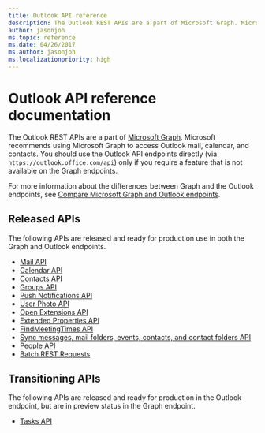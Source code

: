 ```yaml
---
title: Outlook API reference
description: The Outlook REST APIs are a part of Microsoft Graph. Microsoft recommends using Microsoft Graph to access Outlook mail, calendar, and contacts.
author: jasonjoh
ms.topic: reference
ms.date: 04/26/2017
ms.author: jasonjoh
ms.localizationpriority: high
---
```


# Outlook API reference documentation

The Outlook REST APIs are a part of [Microsoft Graph](/graph/overview). Microsoft recommends using Microsoft Graph to access Outlook mail, calendar, and contacts. You should use the Outlook API endpoints directly (via `https://outlook.office.com/api`) only if you require a feature that is not available on the Graph endpoints.

For more information about the differences between Graph and the Outlook endpoints, see [Compare Microsoft Graph and Outlook endpoints](compare-graph.md).

## Released APIs

The following APIs are released and ready for production use in both the Graph and Outlook endpoints.

- [Mail API](/graph/api/resources/mail-api-overview?view=graph-rest-1.0&preserve-view=true)
- [Calendar API](/graph/api/resources/calendar?view=graph-rest-1.0&preserve-view=true)
- [Contacts API](/graph/api/resources/contact?view=graph-rest-1.0&preserve-view=true)
- [Groups API](/graph/api/resources/groups-overview?view=graph-rest-1.0&preserve-view=true)
- [Push Notifications API](/graph/api/resources/change-notifications-api-overview?view=graph-rest-1.0&preserve-view=true)
- [User Photo API](/graph/api/resources/profilephoto?view=graph-rest-1.0&preserve-view=true)
- [Open Extensions API](/graph/api/resources/opentypeextension?view=graph-rest-1.0&preserve-view=true)
- [Extended Properties API](/graph/api/resources/extended-properties-overview?view=graph-rest-1.0&preserve-view=true)
- [FindMeetingTimes API](/graph/api/user-findmeetingtimes?view=graph-rest-1.0&preserve-view=true)
- [Sync messages, mail folders, events, contacts, and contact folders API](/graph/delta-query-overview?view=graph-rest-1.0&preserve-view=true)
- [People API](/graph/api/resources/social-overview?view=graph-rest-1.0&preserve-view=true)
- [Batch REST Requests](/graph/json-batching?view=graph-rest-1.0&preserve-view=true)

## Transitioning APIs

The following APIs are released and ready for production in the Outlook endpoint, but are in preview status in the Graph endpoint.

- [Tasks API](/graph/api/resources/outlooktask?view=graph-rest-beta&preserve-view=true)
